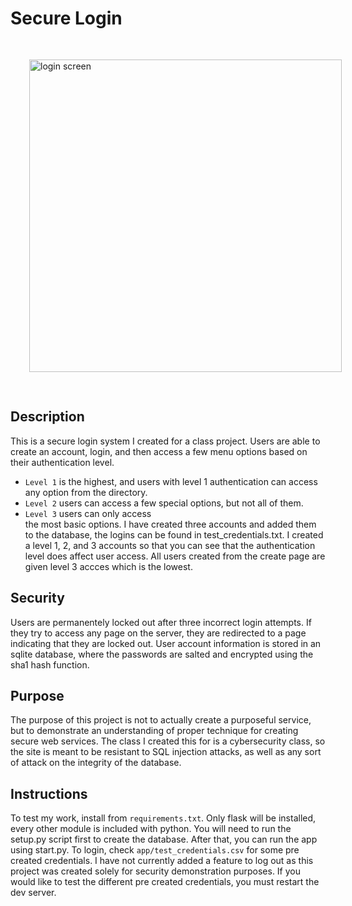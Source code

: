 # Secure Login

<img alt="login screen" src="https://srodgers.w3.uvm.edu/cs166/login.png" style="width: 500px; margin: 30px;">

## Description
This is a secure login system I created for a class project. Users are able to create an account, login, and then access a few menu options based on their authentication level. 
- `Level 1` is the highest, and users with level 1
authentication can access any option from the directory.  
- `Level 2` users can access a few special options, but not all of them.  
- `Level 3` users can only access  
the most basic options. I have created three accounts and added them to the database, the logins can be found in test_credentials.txt. I created a level 1, 2, 
and 3 accounts so that you can see that the authentication level does affect user access. All users created from the create page are given level 3 accces which 
is the lowest. 

## Security
Users are permanentely locked out after three incorrect login attempts. If they try to access any page on the server, they are redirected to a page indicating that they are locked out. User account information is stored in an sqlite database, where the passwords are salted and encrypted using the sha1 hash function.

## Purpose
The purpose of this project is not to actually create a purposeful service, but to demonstrate an understanding of proper technique for creating secure web services. The class I created this for is a cybersecurity class, so the site is meant to be resistant to SQL injection attacks, as well as any sort of attack on the integrity of the database.

## Instructions
To test my work, install from `requirements.txt`. Only flask will be installed, every other module is included with python. You will need to run the setup.py script first to create the
database. After that, you can run the app using start.py. To login, check `app/test_credentials.csv` for some pre created credentials. I have not currently added a feature to log out as this project
was created solely for security demonstration purposes. If you would like to test the different pre created credentials, you must restart the dev server.
